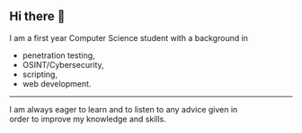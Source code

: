 ## Hi there 👋
I am a first year Computer Science student with a background in 
- penetration testing,
- OSINT/Cybersecurity,
- scripting,
- web development.<br>
---
I am always eager to learn and to listen to any advice given in <br> order to improve my knowledge and skills.

<!--
**jords579/jords579** is a ✨ _special_ ✨ repository because its `README.md` (this file) appears on your GitHub profile.

Here are some ideas to get you started:

- 🔭 I’m currently working on ...
- 🌱 I’m currently learning ...
- 👯 I’m looking to collaborate on ...
- 🤔 I’m looking for help with ...
- 💬 Ask me about ...
- 📫 How to reach me: ...
- 😄 Pronouns: ...
- ⚡ Fun fact: ...
-->

